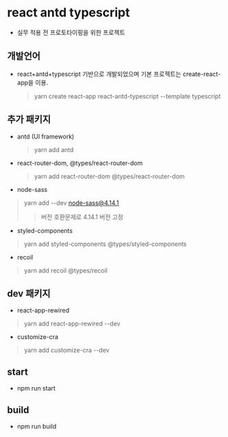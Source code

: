 # react antd typescript

- 실무 적용 전 프로토타이핑을 위한 프로젝트

## 개발언어

- react+antd+typescript 기반으로 개발되었으며 기본 프로젝트는 create-react-app을 이용.
  > yarn create react-app react-antd-typescript --template typescript

## 추가 패키지

- antd (UI framework)
  > yarn add antd
- react-router-dom, @types/react-router-dom
  > yarn add react-router-dom @types/react-router-dom
- node-sass
 > yarn add --dev node-sass@4.14.1
 >> 버전 호환문제로 4.14.1 버전 고정
- styled-components 
 > yarn add styled-components @types/styled-components
- recoil 
 > yarn add recoil @types/recoil


## dev 패키지
- react-app-rewired 
 > yarn add react-app-rewired --dev
- customize-cra
 > yarn add customize-cra --dev

## start

- npm run start

## build

- npm run build
